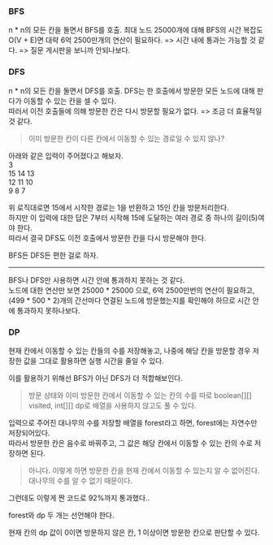### BFS

n \* n의 모든 칸을 돌면서 BFS를 호출. 최대 노드 25000개에 대해 BFS의 시간 복잡도 O(V + E)면 대략 6억 2500만개의 연산이 필요하다.
=> 시간 내에 통과는 가능할 것 같다. => 질문 게시판을 보니까 안되나보다.

### DFS

n \* n의 모든 칸을 돌면서 DFS를 호출. DFS는 한 호출에서 방문한 모든 노드에 대해 판다가 이동할 수 있는 칸을 셀 수 있다.  
따러서 이전 호출들에 의해 방문한 칸은 다시 방문할 필요가 없다.
=> 조금 더 효율적일 것 같다.

> 이미 방문한 칸이 다른 칸에서 이동할 수 있는 경로일 수 있지 않나?

아래와 같은 입력이 주어졌다고 해보자.  
3  
15 14 13  
12 11 10  
9 8 7

위 로직대로면 15에서 시작한 경로는 1을 반환하고 15인 칸을 방문처리한다.  
하지만 이 입력에 대한 답은 7부터 시작해 15에 도달하는 여러 경로 중 하나의 길이(5)여야 한다.  
따라서 결국 DFS도 이전 호출에서 방문한 칸을 다시 방문해야 한다.

BFS든 DFS든 편한 걸로 하자.

---

BFS나 DFS만 사용하면 시간 안에 통과하지 못하는 것 같다.  
노드에 대한 연산만 보면 25000 \* 25000 으로, 6억 2500만번의 연산이 필요하고, (499 \* 500 \* 2)개의 간선마다 연결된 노드에 방문했는지를 확인해야 하므로 시간 안에 통과하지 못하나보다.

### DP

현재 칸에서 이동할 수 있는 칸들의 수를 저장해놓고, 나중에 해당 칸을 방문할 경우 저장한 값을 그대로 활용하면 실행 시간을 줄일 수 있다.

이를 활용하기 위해선 BFS가 아닌 DFS가 더 적합해보인다.

> 방문 상태와 이미 방문한 칸에서 이동할 수 있는 칸의 수를 따로 boolean[][] visited, int[][] dp로 배열을 사용하지 않고도 풀 수 있다.

입력으로 주어진 대나무의 수를 저장할 배열을 forest라고 하면, forest에는 자연수만 저장되어있다.  
따라서 방문한 칸은 음수로 바꿔주고, 그 값은 해당 칸에서 이동할 수 있는 칸의 수로 저장하면 된다.

> 아니다. 이렇게 하면 방문한 칸을 현재 칸에서 이동할 수 있는지 알 수 없어진다. 대나무의 수를 알 수 없기 때문이다.

그런데도 이렇게 짠 코드로 92%까지 통과했다..

forest와 dp 두 개는 선언해야 한다.

현재 칸의 dp 값이 0이면 방문하지 않은 칸, 1 이상이면 방문한 칸으로 판단할 수 있다.
